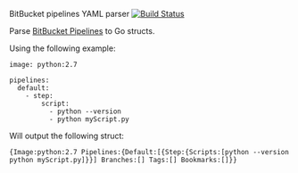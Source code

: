 
BitBucket pipelines YAML parser [![Build Status](https://travis-ci.org/bivas/bitbucket-pipelines.svg?branch=master)](https://travis-ci.org/bivas/bitbucket-pipelines)

Parse [BitBucket Pipelines](https://confluence.atlassian.com/bitbucket/bitbucket-pipelines-792496469.html) to Go structs.

Using the following example:
```
image: python:2.7
 
pipelines:
  default:
    - step:
        script:
          - python --version
          - python myScript.py
```

Will output the following struct:
```
{Image:python:2.7 Pipelines:{Default:[{Step:{Scripts:[python --version python myScript.py]}}] Branches:[] Tags:[] Bookmarks:[]}}
```
